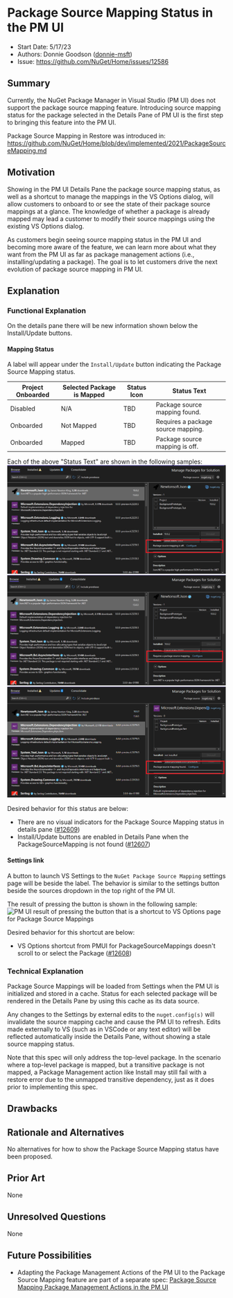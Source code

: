 # Package Source Mapping Status in the PM UI 
* Start Date: 5/17/23
* Authors: Donnie Goodson ([donnie-msft](https://github.com/donnie-msft))
* Issue: https://github.com/NuGet/Home/issues/12586

## Summary

Currently, the NuGet Package Manager in Visual Studio (PM UI) does not support the package source mapping feature. Introducing source mapping status for the package selected in the Details Pane of PM UI is the first step to bringing this feature into the PM UI.

Package Source Mapping in Restore was introduced in: https://github.com/NuGet/Home/blob/dev/implemented/2021/PackageSourceMapping.md

## Motivation

Showing in the PM UI Details Pane the package source mapping status, as well as a shortcut to manage the mappings in the VS Options dialog, will allow customers to onboard to or see the state of their package source mappings at a glance. The knowledge of whether a package is already mapped may lead a customer to modify their source mappings using the existing VS Options dialog. 

As customers begin seeing source mapping status in the PM UI and becoming more aware of the feature, we can learn more about what they want from the PM UI as far as package management actions (i.e., installing/updating a package). The goal is to let customers drive the next evolution of package source mapping in PM UI.

## Explanation

### Functional Explanation

On the details pane there will be new information shown below the Install/Update buttons. 

#### Mapping Status

A label will appear under the `Install/Update` button indicating the Package Source Mapping status.

| Project Onboarded | Selected Package is Mapped | Status Icon | Status Text 
|--------------|-----------|------------|------------|
| Disabled |  N/A      | TBD | Package source mapping found. |
| Onboarded  | Not Mapped  | TBD | Requires a package source mapping. |
| Onboarded  | Mapped | TBD | Package source mapping is off. |

Each of the above "Status Text" are shown in the following samples:
![PM UI Package Source Mapping "Not Onboarded" status](../../meta/resources/PackageSourceMapping/packageSourceMappingNotOnboarded.png)
![PM UI Package Source Mapping "Not Found" status](../../meta/resources/PackageSourceMapping/packageSourceMappingNotFoundForPackage.png)
![PM UI Package Source Mapping "Found" status](../../meta/resources/PackageSourceMapping/packageSourceMappingFound.png)

Desired behavior for this status are below:
  - There are no visual indicators for the Package Source Mapping status in details pane ([#12609](https://github.com/NuGet/Home/issues/12609))
  - Install/Update buttons are enabled in Details Pane when the PackageSourceMapping is not found ([#12607](https://github.com/NuGet/Home/issues/12607))

#### Settings link

A button to launch VS Settings to the `NuGet Package Source Mapping` settings page will be beside the label. The behavior is similar to the settings button beside the sources dropdown in the top right of the PM UI. 

The result of pressing the button is shown in the following sample:
![PM UI result of pressing the button that is a shortcut to VS Options page for Package Source Mappings](../../meta/resources/packageSourceMappingOptionsLink.png)

Desired behavior for this shortcut are below:
  - VS Options shortcut from PMUI for PackageSourceMappings doesn't scroll to or select the Package ([#12608](https://github.com/NuGet/Home/issues/12608))


### Technical Explanation

Package Source Mappings will be loaded from Settings when the PM UI is initialized and stored in a cache. Status for each selected package will be rendered in the Details Pane by using this cache as its data source.

Any changes to the Settings by external edits to the `nuget.config(s)` will invalidate the source mapping cache and cause the PM UI to refresh. Edits made externally to VS (such as in VSCode or any text editor) will be reflected automatically inside the Details Pane, without showing a stale source mapping status.

Note that this spec will only address the top-level package. In the scenario where a top-level package is mapped, but a transitive package is not mapped, a Package Management action like Install may still fail with a restore error due to the unmapped transitive dependency, just as it does prior to implementing this spec. 

## Drawbacks

## Rationale and Alternatives

No alternatives for how to show the Package Source Mapping status have been proposed.

## Prior Art

None

## Unresolved Questions

None

## Future Possibilities 

- Adapting the Package Management Actions of the PM UI to the Package Source Mapping feature are part of a separate spec: [Package Source Mapping Package Management Actions in the PM UI ](package-source-mapping-actions-PMUI.md)